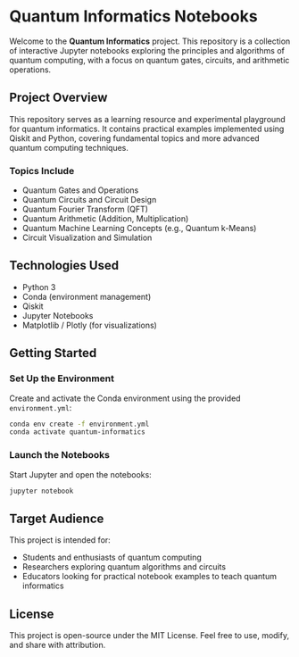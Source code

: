 # Quantum Informatics Notebooks

Welcome to the **Quantum Informatics** project. This repository is a collection of interactive Jupyter notebooks exploring the principles and algorithms of quantum computing, with a focus on quantum gates, circuits, and arithmetic operations.

## Project Overview

This repository serves as a learning resource and experimental playground for quantum informatics. It contains practical examples implemented using Qiskit and Python, covering fundamental topics and more advanced quantum computing techniques.

### Topics Include

- Quantum Gates and Operations
- Quantum Circuits and Circuit Design
- Quantum Fourier Transform (QFT)
- Quantum Arithmetic (Addition, Multiplication)
- Quantum Machine Learning Concepts (e.g., Quantum k-Means)
- Circuit Visualization and Simulation

## Technologies Used

- Python 3
- Conda (environment management)
- Qiskit
- Jupyter Notebooks
- Matplotlib / Plotly (for visualizations)

## Getting Started

### Set Up the Environment

Create and activate the Conda environment using the provided `environment.yml`:

```bash
conda env create -f environment.yml
conda activate quantum-informatics
```

### Launch the Notebooks

Start Jupyter and open the notebooks:

```bash
jupyter notebook
```

## Target Audience

This project is intended for:

- Students and enthusiasts of quantum computing
- Researchers exploring quantum algorithms and circuits
- Educators looking for practical notebook examples to teach quantum informatics

## License

This project is open-source under the MIT License. Feel free to use, modify, and share with attribution.
